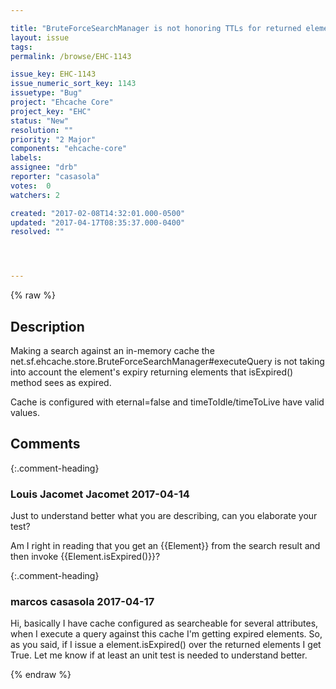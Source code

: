```yaml
---

title: "BruteForceSearchManager is not honoring TTLs for returned elements"
layout: issue
tags: 
permalink: /browse/EHC-1143

issue_key: EHC-1143
issue_numeric_sort_key: 1143
issuetype: "Bug"
project: "Ehcache Core"
project_key: "EHC"
status: "New"
resolution: ""
priority: "2 Major"
components: "ehcache-core"
labels: 
assignee: "drb"
reporter: "casasola"
votes:  0
watchers: 2

created: "2017-02-08T14:32:01.000-0500"
updated: "2017-04-17T08:35:37.000-0400"
resolved: ""




---
```


{% raw %}

## Description

<div markdown="1" class="description">

Making a search against an in-memory cache the  
net.sf.ehcache.store.BruteForceSearchManager#executeQuery is not taking into account the element's expiry returning elements that isExpired() method sees as expired.

Cache is configured with eternal=false and timeToIdle/timeToLive have valid values.

</div>

## Comments


{:.comment-heading}
### **Louis Jacomet Jacomet** <span class="date">2017-04-14</span>

<div markdown="1" class="comment">

Just to understand better what you are describing, can you elaborate your test?

Am I right in reading that you get an \{\{Element\}\} from the search result and then invoke \{\{Element.isExpired()\}\}? 

</div>


{:.comment-heading}
### **marcos casasola** <span class="date">2017-04-17</span>

<div markdown="1" class="comment">

Hi, basically I have cache configured as searcheable for several attributes, when I execute a query against this cache I'm getting expired elements. 
So, as you said, if I issue a element.isExpired() over the returned elements I get True.
Let me know if at least an unit test is needed to understand better.

</div>



{% endraw %}
